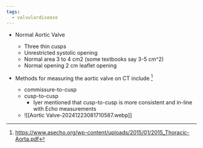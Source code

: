 ```yaml
---
tags:
  - valvulardisease
---
```

- Normal Aortic Valve
	- Three thin cusps
	- Unrestricted systolic opening
	- Normal area 3 to 4 cm2 (some textbooks say 3-5 cm^2)
	- Normal opening 2 cm leaflet opening

- Methods for measuring the aortic valve on CT include [^ase-aorta]
	- commissure-to-cusp
	- cusp-to-cusp
		- Iyer mentioned that cusp-to-cusp is more consistent and in-line with Echo measurements
	- ![[Aortic Valve-20241223081710587.webp]]

[^ase-aorta]: https://www.asecho.org/wp-content/uploads/2015/01/2015_Thoracic-Aorta.pdf